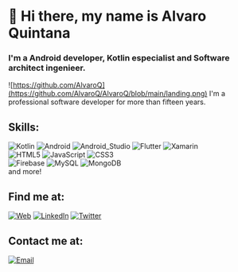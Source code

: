 # 👋 Hi there, my name is Alvaro Quintana
### I'm a Android developer, Kotlin especialist and Software architect ingenieer.

![https://github.com/AlvaroQ](https://github.com/AlvaroQ/AlvaroQ/blob/main/landing.png)
I'm a professional software developer for more than fifteen years.

## Skills:
![Kotlin](https://img.shields.io/badge/Kotlin-101010?style=for-the-badge&logo=kotlin&logoColor=white&labelColor=0000cc)
![Android](https://img.shields.io/badge/Android-101010?style=for-the-badge&logo=android&logoColor=white&labelColor=3DDC84)
![Android_Studio](https://img.shields.io/badge/Android_Studio-101010?style=for-the-badge&logo=android-studio&logoColor=white&labelColor=009933)
![Flutter](https://img.shields.io/badge/Flutter-101010?style=for-the-badge&logo=Flutter&logoColor=white&labelColor=0095D5)
![Xamarin](https://img.shields.io/badge/Xamarin-101010?style=for-the-badge&logo=Xamarin&logoColor=white&labelColor=66ccff)
</br>
![HTML5](https://img.shields.io/badge/HTML5-101010?style=for-the-badge&logo=html5&logoColor=white&labelColor=ff9900)
![JavaScript](https://img.shields.io/badge/JavaScript-101010?style=for-the-badge&logo=javascript&logoColor=white&labelColor=F7DF1E)
![CSS3](https://img.shields.io/badge/CSS3-101010?style=for-the-badge&logo=css3&logoColor=white&labelColor=0066ff)
</br>
![Firebase](https://img.shields.io/badge/Firebase-101010?style=for-the-badge&logo=firebase&logoColor=white&labelColor=FFCA28)
![MySQL](https://img.shields.io/badge/MySQL-101010?style=for-the-badge&logo=mysql&logoColor=white&labelColor=996600)
![MongoDB](https://img.shields.io/badge/MongoDB-101010?style=for-the-badge&logo=mongodb&logoColor=white&labelColor=47A248)
</br>
and more!

## Find me at:
[![Web](https://img.shields.io/badge/Mi_Sitio_Web-losapuntesdelprogramador.com-101010?style=for-the-badge&logo=wordpress&logoColor=white&labelColor=a82be3)](http://losapuntesdelprogramador.com)
[![LinkedIn](https://img.shields.io/badge/LinkedIn-Alvaro_Quintana-101010?style=for-the-badge&logo=linkedin&logoColor=white&labelColor=0077B5)](https://www.linkedin.com/in/alvaro-quintana-palacios-8b119039/)
[![Twitter](https://img.shields.io/badge/Twitter-@QuintanaAlvaro-101010?style=for-the-badge&logo=twitter&logoColor=white&labelColor=1DA1F2)](https://twitter.com/QuintanaAlvaro)

## Contact me at:
[![Email](https://img.shields.io/badge/Gmail-alvaroqp@gmail.com-101010?style=for-the-badge&logo=gmail&logoColor=white&labelColor=e60000)](mailto:alvaroquintanapalacios@gmail.com) 
